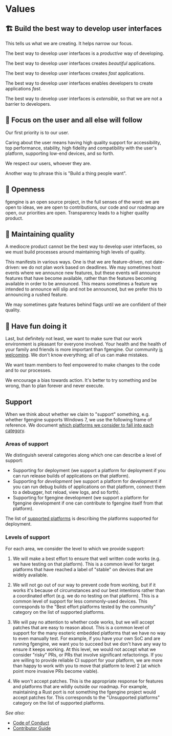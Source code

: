 # Values

## 🏗️ Build the best way to develop user interfaces

This tells us what we are creating. It helps narrow our focus.

The best way to develop user interfaces is a _productive_ way of developing.

The best way to develop user interfaces creates _beautiful_ applications.

The best way to develop user interfaces creates _fast_ applications.

The best way to develop user interfaces enables developers to create applications _fast_.

The best way to develop user interfaces is _extensible_, so that we are not a barrier to developers.

## 🔎 Focus on the user and all else will follow

Our first priority is to our user.

Caring about the user means having high quality support for accessibility, top performance, stability, high fidelity and compatibility with the user's platform, supporting low-end devices, and so forth.

We respect our users, whoever they are.

Another way to phrase this is "Build a thing people want".

## 📖 Openness

fgengine is an open source project, in the full senses of the word: we are open to ideas, we are open to contributions, our code and our roadmap are open, our priorities are open. Transparency leads to a higher quality product.

## 💫 Maintaining quality

A mediocre product cannot be the best way to develop user interfaces, so we must build processes around maintaining high levels of quality.

This manifests in various ways. One is that we are feature-driven, not date-driven: we do not plan work based on deadlines. We may sometimes host events where we announce new features, but these events will announce features that have become available, rather than the features becoming available in order to be announced. This means sometimes a feature we intended to announce will slip and not be announced, but we prefer this to announcing a rushed feature.

We may sometimes gate features behind flags until we are confident of their quality.

## 🤣‬ Have fun doing it

Last, but definitely not least, we want to make sure that our work environment is pleasant for everyone involved. Your health and the health of your family and friends is more important than fgengine. Our community [is welcoming](CODE_OF_CONDUCT.md). We don't know everything; all of us can make mistakes.

We want team members to feel empowered to make changes to the code and to our processes.

We encourage a bias towards action. It's better to try something and be wrong, than to plan forever and never execute.

## Support

When we think about whether we claim to "support" something, e.g. whether fgengine supports Windows 7, we use the following frame of reference. We document [which platforms we consider to fall into each category](Supported_Platforms.md).

### Areas of support

We distinguish several categories along which one can describe a level of support:

* Supporting for deployment (we support a platform for deployment if you can run release builds of applications on that platform).
* Supporting for _development_ (we support a platform for development if you can run debug builds of applications on that platform, connect them to a debugger, hot reload, view logs, and so forth).
* Supporting for fgengine development (we support a platform for fgengine development if one can contribute to fgengine itself from that platform).

The list of [supported platforms](Supported_Platforms.md) is describing the platforms supported for deployment.

### Levels of support

For each area, we consider the level to which we provide support:

1. We will make a best effort to ensure that well written code works (e.g. we have testing on that platform). This is a common level for target platforms that have reached a label of "stable" on devices that are widely available.

1. We will not go out of our way to prevent code from working, but if it works it's because of circumstances and our best intentions rather than a coordinated effort (e.g. we do no testing on that platform). This is a common level of support for less commonly-used devices. This corresponds to the "Best effort platforms tested by the community" category on the list of supported platforms.

1. We will pay no attention to whether code works, but we will accept patches that are easy to reason about. This is a common level of support for the many esoteric embedded platforms that we have no way to even manually test. For example, if you have your own SoC and are running fgengine, we want you to succeed but we don't have any way to ensure it keeps working. At this level, we would not accept what we consider "risky" PRs, or PRs that involve significant refactorings. If you are willing to provide reliable CI support for your platform, we are more than happy to work with you to move that platform to level 2 (at which point more invasive PRs become viable).

1. We won't accept patches. This is the appropriate response for features and platforms that are wildly outside our roadmap. For example, maintaining a Rust port is not something the fgengine project would accept patches for. This corresponds to the "Unsupported platforms" category on the list of supported platforms.

_See also:_

* [Code of Conduct](CODE_OF_CONDUCT.md)
* [Contributor Guide](CONTRIBUTING.md)
